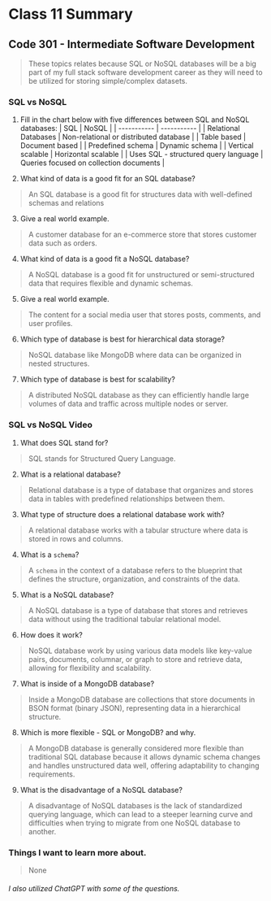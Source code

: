 # Class 11 Summary
## Code 301 - Intermediate Software Development

> These topics relates because SQL or NoSQL databases will be a big part of my full stack software development career as they will need to be utilized for storing simple/complex datasets. 

### SQL vs NoSQL
1. Fill in the chart below with five differences between SQL and NoSQL databases:
| SQL | NoSQL |
| ----------- | ----------- |
| Relational Databases | Non-relational or distributed database |
| Table based | Document based |
| Predefined schema | Dynamic schema |
| Vertical scalable | Horizontal scalable |
| Uses SQL - structured query language  | Queries focused on collection documents |

2. What kind of data is a good fit for an SQL database?
> An SQL database is a good fit for structures data with well-defined schemas and relations
3. Give a real world example.
> A customer database for an e-commerce store that stores customer data such as orders.
4. What kind of data is a good fit a NoSQL database?
> A NoSQL database is a good fit for unstructured or semi-structured data that requires flexible and dynamic schemas.
5. Give a real world example.
> The content for a social media user that stores posts, comments, and user profiles. 
6. Which type of database is best for hierarchical data storage?
> NoSQL database like MongoDB where data can be organized in nested structures.
7. Which type of database is best for scalability?
> A distributed NoSQL database as they can efficiently handle large volumes of data and traffic across multiple nodes or server.

### SQL vs NoSQL Video
1. What does SQL stand for?
> SQL stands for Structured Query Language.
2. What is a relational database?
> Relational database is a type of database that organizes and stores data in tables with predefined relationships between them.
3. What type of structure does a relational database work with?
> A relational database works with a tabular structure where data is stored in rows and columns.
4. What is a `schema`?
> A `schema` in the context of a database refers to the blueprint that defines the structure, organization, and constraints of the data.
5. What is a NoSQL database?
> A NoSQL database is a type of database that stores and retrieves data without using the traditional tabular relational model.
6. How does it work?
> NoSQL database work by using various data models like key-value pairs, documents, columnar, or graph to store and retrieve data, allowing for flexibility and scalability.
7. What is inside of a MongoDB database?
> Inside a MongoDB database are collections that store documents in BSON format (binary JSON), representing data in a hierarchical structure.
8. Which is more flexible - SQL or MongoDB? and why.
> A MongoDB database is generally considered more flexible than traditional SQL database because it allows dynamic schema changes and handles unstructured data well, offering adaptability to changing requirements.
9. What is the disadvantage of a NoSQL database?
> A disadvantage of NoSQL databases is the lack of standardized querying language, which can lead to a steeper learning curve and difficulties when trying to migrate from one NoSQL database to another.

### Things I want to learn more about.
> None


###### I also utilized ChatGPT with some of the questions.